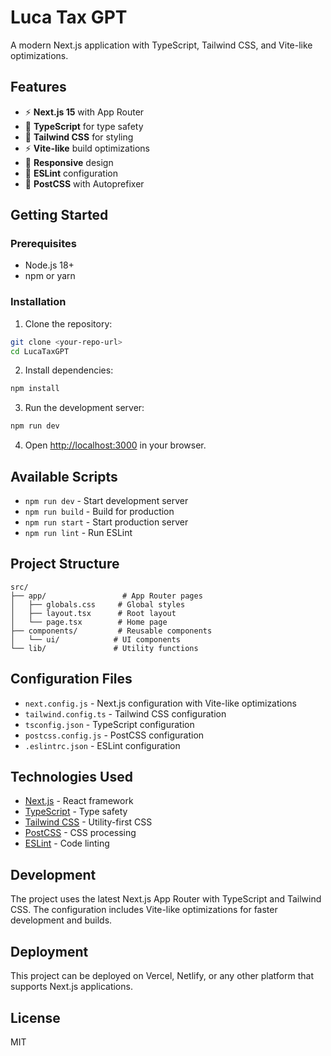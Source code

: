 # Luca Tax GPT

A modern Next.js application with TypeScript, Tailwind CSS, and Vite-like optimizations.

## Features

- ⚡ **Next.js 15** with App Router
- 🔷 **TypeScript** for type safety
- 🎨 **Tailwind CSS** for styling
- ⚡ **Vite-like** build optimizations
- 📱 **Responsive** design
- 🎯 **ESLint** configuration
- 🔧 **PostCSS** with Autoprefixer

## Getting Started

### Prerequisites

- Node.js 18+ 
- npm or yarn

### Installation

1. Clone the repository:
```bash
git clone <your-repo-url>
cd LucaTaxGPT
```

2. Install dependencies:
```bash
npm install
```

3. Run the development server:
```bash
npm run dev
```

4. Open [http://localhost:3000](http://localhost:3000) in your browser.

## Available Scripts

- `npm run dev` - Start development server
- `npm run build` - Build for production
- `npm run start` - Start production server
- `npm run lint` - Run ESLint

## Project Structure

```
src/
├── app/                 # App Router pages
│   ├── globals.css     # Global styles
│   ├── layout.tsx      # Root layout
│   └── page.tsx        # Home page
├── components/         # Reusable components
│   └── ui/            # UI components
└── lib/               # Utility functions
```

## Configuration Files

- `next.config.js` - Next.js configuration with Vite-like optimizations
- `tailwind.config.ts` - Tailwind CSS configuration
- `tsconfig.json` - TypeScript configuration
- `postcss.config.js` - PostCSS configuration
- `.eslintrc.json` - ESLint configuration

## Technologies Used

- [Next.js](https://nextjs.org/) - React framework
- [TypeScript](https://www.typescriptlang.org/) - Type safety
- [Tailwind CSS](https://tailwindcss.com/) - Utility-first CSS
- [PostCSS](https://postcss.org/) - CSS processing
- [ESLint](https://eslint.org/) - Code linting

## Development

The project uses the latest Next.js App Router with TypeScript and Tailwind CSS. The configuration includes Vite-like optimizations for faster development and builds.

## Deployment

This project can be deployed on Vercel, Netlify, or any other platform that supports Next.js applications.

## License

MIT
